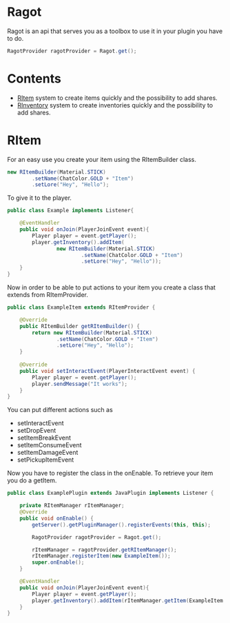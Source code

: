 # Ragot
Ragot is an api that serves you as a toolbox to use it in your plugin you have to do.

```java
RagotProvider ragotProvider = Ragot.get();
```

# Contents

- [RItem](#RItem) system to create items quickly and the possibility to add shares.
- [RInventory](#RInventory) system to create inventories quickly and the possibility to add shares.

# RItem

For an easy use you create your item using the RItemBuilder class.
```java
new RItemBuilder(Material.STICK)
        .setName(ChatColor.GOLD + "Item")
        .setLore("Hey", "Hello");
```
To give it to the player.
```java
public class Example implements Listener{

    @EventHandler
    public void onJoin(PlayerJoinEvent event){
        Player player = event.getPlayer();
        player.getInventory().addItem(
                new RItemBuilder(Material.STICK)
                        .setName(ChatColor.GOLD + "Item")
                        .setLore("Hey", "Hello"));
    }
}
```
Now in order to be able to put actions to your item you create a class that extends from RItemProvider.
```java
public class ExampleItem extends RItemProvider {

    @Override
    public RItemBuilder getRItemBuilder() {
        return new RItemBuilder(Material.STICK)
                .setName(ChatColor.GOLD + "Item")
                .setLore("Hey", "Hello");
    }
    
    @Override
    public void setInteractEvent(PlayerInteractEvent event) {
        Player player = event.getPlayer();
        player.sendMessage("It works");
    }
}
```
You can put different actions such as
- setInteractEvent
- setDropEvent
- setItemBreakEvent
- setItemConsumeEvent
- setItemDamageEvent
- setPickupItemEvent

Now you have to register the class in the onEnable.
To retrieve your item you do a getItem.

```java
public class ExamplePlugin extends JavaPlugin implements Listener {

    private RItemManager rItemManager;
    @Override
    public void onEnable() {
        getServer().getPluginManager().registerEvents(this, this);

        RagotProvider ragotProvider = Ragot.get();

        rItemManager = ragotProvider.getRItemManager();
        rItemManager.registerItem(new ExampleItem());
        super.onEnable();
    }

    @EventHandler
    public void onJoin(PlayerJoinEvent event){
        Player player = event.getPlayer();
        player.getInventory().addItem(rItemManager.getItem(ExampleItem.class));
    }
}
```

